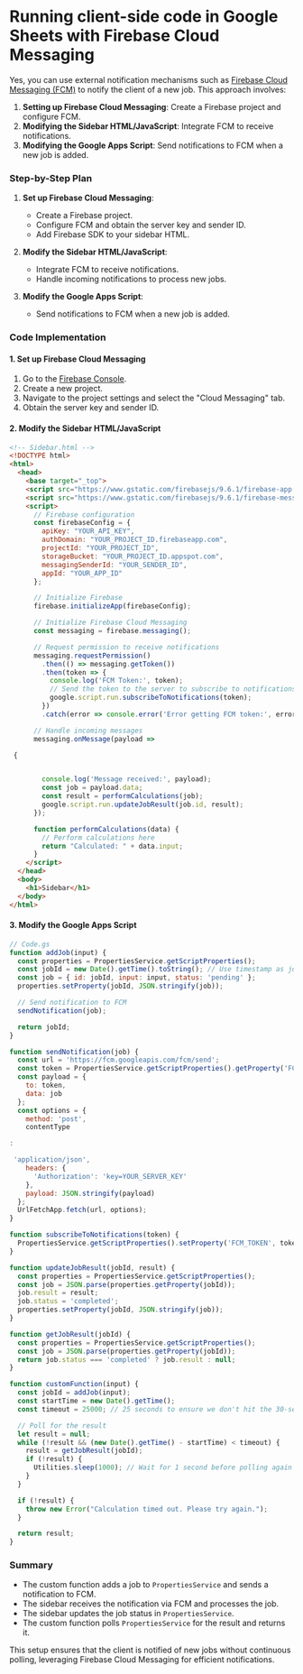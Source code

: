 # Running client-side code in Google Sheets with Firebase Cloud Messaging

Yes, you can use external notification mechanisms such as [Firebase Cloud Messaging (FCM)](https://firebase.google.com/docs/cloud-messaging/js/receive) to notify the client of a new job. This approach involves:

1. **Setting up Firebase Cloud Messaging**: Create a Firebase project and configure FCM.
2. **Modifying the Sidebar HTML/JavaScript**: Integrate FCM to receive notifications.
3. **Modifying the Google Apps Script**: Send notifications to FCM when a new job is added.

### Step-by-Step Plan

1. **Set up Firebase Cloud Messaging**:
    - Create a Firebase project.
    - Configure FCM and obtain the server key and sender ID.
    - Add Firebase SDK to your sidebar HTML.

2. **Modify the Sidebar HTML/JavaScript**:
    - Integrate FCM to receive notifications.
    - Handle incoming notifications to process new jobs.

3. **Modify the Google Apps Script**:
    - Send notifications to FCM when a new job is added.

### Code Implementation

#### 1. Set up Firebase Cloud Messaging

1. Go to the [Firebase Console](https://console.firebase.google.com/).
2. Create a new project.
3. Navigate to the project settings and select the "Cloud Messaging" tab.
4. Obtain the server key and sender ID.

#### 2. Modify the Sidebar HTML/JavaScript

```html
<!-- Sidebar.html -->
<!DOCTYPE html>
<html>
  <head>
    <base target="_top">
    <script src="https://www.gstatic.com/firebasejs/9.6.1/firebase-app.js"></script>
    <script src="https://www.gstatic.com/firebasejs/9.6.1/firebase-messaging.js"></script>
    <script>
      // Firebase configuration
      const firebaseConfig = {
        apiKey: "YOUR_API_KEY",
        authDomain: "YOUR_PROJECT_ID.firebaseapp.com",
        projectId: "YOUR_PROJECT_ID",
        storageBucket: "YOUR_PROJECT_ID.appspot.com",
        messagingSenderId: "YOUR_SENDER_ID",
        appId: "YOUR_APP_ID"
      };

      // Initialize Firebase
      firebase.initializeApp(firebaseConfig);

      // Initialize Firebase Cloud Messaging
      const messaging = firebase.messaging();

      // Request permission to receive notifications
      messaging.requestPermission()
        .then(() => messaging.getToken())
        .then(token => {
          console.log('FCM Token:', token);
          // Send the token to the server to subscribe to notifications
          google.script.run.subscribeToNotifications(token);
        })
        .catch(error => console.error('Error getting FCM token:', error));

      // Handle incoming messages
      messaging.onMessage(payload =>

 {


        console.log('Message received:', payload);
        const job = payload.data;
        const result = performCalculations(job);
        google.script.run.updateJobResult(job.id, result);
      });

      function performCalculations(data) {
        // Perform calculations here
        return "Calculated: " + data.input;
      }
    </script>
  </head>
  <body>
    <h1>Sidebar</h1>
  </body>
</html>
```

#### 3. Modify the Google Apps Script

```javascript
// Code.gs
function addJob(input) {
  const properties = PropertiesService.getScriptProperties();
  const jobId = new Date().getTime().toString(); // Use timestamp as job ID
  const job = { id: jobId, input: input, status: 'pending' };
  properties.setProperty(jobId, JSON.stringify(job));

  // Send notification to FCM
  sendNotification(job);

  return jobId;
}

function sendNotification(job) {
  const url = 'https://fcm.googleapis.com/fcm/send';
  const token = PropertiesService.getScriptProperties().getProperty('FCM_TOKEN');
  const payload = {
    to: token,
    data: job
  };
  const options = {
    method: 'post',
    contentType

:

 'application/json',
    headers: {
      'Authorization': 'key=YOUR_SERVER_KEY'
    },
    payload: JSON.stringify(payload)
  };
  UrlFetchApp.fetch(url, options);
}

function subscribeToNotifications(token) {
  PropertiesService.getScriptProperties().setProperty('FCM_TOKEN', token);
}

function updateJobResult(jobId, result) {
  const properties = PropertiesService.getScriptProperties();
  const job = JSON.parse(properties.getProperty(jobId));
  job.result = result;
  job.status = 'completed';
  properties.setProperty(jobId, JSON.stringify(job));
}

function getJobResult(jobId) {
  const properties = PropertiesService.getScriptProperties();
  const job = JSON.parse(properties.getProperty(jobId));
  return job.status === 'completed' ? job.result : null;
}

function customFunction(input) {
  const jobId = addJob(input);
  const startTime = new Date().getTime();
  const timeout = 25000; // 25 seconds to ensure we don't hit the 30-second limit

  // Poll for the result
  let result = null;
  while (!result && (new Date().getTime() - startTime) < timeout) {
    result = getJobResult(jobId);
    if (!result) {
      Utilities.sleep(1000); // Wait for 1 second before polling again
    }
  }

  if (!result) {
    throw new Error("Calculation timed out. Please try again.");
  }

  return result;
}
```

### Summary

- The custom function adds a job to `PropertiesService` and sends a notification to FCM.
- The sidebar receives the notification via FCM and processes the job.
- The sidebar updates the job status in `PropertiesService`.
- The custom function polls `PropertiesService` for the result and returns it.

This setup ensures that the client is notified of new jobs without continuous polling, leveraging Firebase Cloud Messaging for efficient notifications.